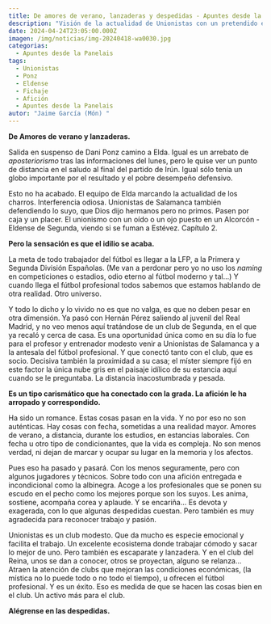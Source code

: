 ```yaml
---
title: De amores de verano, lanzaderas y despedidas - Apuntes desde la Panelais
description: "Visión de la actualidad de Unionistas con un pretendido enfoque reflexivo "
date: 2024-04-24T23:05:00.000Z
imagen: /img/noticias/img-20240418-wa0030.jpg
categorias:
  - Apuntes desde la Panelais
tags:
  - Unionistas
  - Ponz
  - Eldense
  - Fichaje
  - Afición
  - Apuntes desde la Panelais
autor: "Jaime García (Món) "
---
```

**De Amores de verano y lanzaderas.**

Salida en suspenso de Dani Ponz camino a Elda. Igual es un arrebato de *aposteriorismo* tras las informaciones del lunes, pero le quise ver un punto de distancia en el saludo al final del partido de Irún. Igual sólo tenía un globo importante por el resultado y el pobre desempeño defensivo.

Esto no ha acabado. El equipo de Elda marcando la actualidad de los charros. Interferencia odiosa. Unionistas de Salamanca también defendiendo lo suyo, que Dios dijo hermanos pero no primos. Pasen por caja y un placer. El unionismo con un oído o un ojo puesto en un Alcorcón - Eldense de Segunda, viendo si se fuman a Estévez. Capítulo 2. 

**Pero la sensación es que el idilio se acaba.**

La meta de todo trabajador del fútbol es llegar a la LFP,  a la Primera y Segunda División Españolas. (Me van a perdonar pero yo no uso los *naming* en competiciones o estadios, odio eterno al fútbol moderno y tal...) Y cuando llega el fútbol profesional todos sabemos que estamos hablando de otra realidad. Otro universo. 

Y todo lo dicho y lo vivido no es que no valga, es que no deben pesar en otra dimensión. Ya pasó con Hernán Pérez saliendo al juvenil del Real Madrid, y no veo menos aquí tratándose de un club de Segunda, en el que ya recaló y cerca de casa. Es una oportunidad única como en su día lo fue para el profesor y entrenador modesto venir a Unionistas de Salamanca y a la antesala del fútbol profesional. Y que conectó tanto con el club, que es socio. Decisiva también la proximidad a su casa; el míster siempre fijó en este factor la única nube gris en el paisaje idílico de su estancia aquí cuando se le preguntaba. La distancia inacostumbrada y pesada.

**Es un tipo carismático que ha conectado con la grada. La afición le ha arropado y correspondido.**

Ha sido un romance. Estas cosas pasan en la vida. Y no por eso no son auténticas. Hay cosas con fecha, sometidas a una realidad mayor. Amores de verano, a distancia, durante los estudios, en estancias laborales. Con fecha u otro tipo de condicionantes, que la vida es compleja. No son menos verdad, ni dejan de marcar y ocupar su lugar en la memoria y los afectos. 

Pues eso ha pasado y pasará. Con los menos seguramente, pero con algunos jugadores y técnicos. Sobre todo con una afición entregada e incondicional como la albinegra. Acoge a los profesionales que se ponen su escudo en el pecho como los mejores porque son los suyos. Les anima, sostiene, acompaña corea y aplaude. Y se encariña... Es devota y exagerada, con lo que algunas despedidas cuestan. Pero también es muy agradecida para reconocer trabajo y pasión. 

Unionistas es un club modesto. Que da mucho es especie emocional  y facilita el trabajo. Un excelente ecosistema donde trabajar cómodo y sacar lo mejor de uno. Pero también es escaparate y lanzadera. Y en el club del Reina, unos se dan a conocer, otros se proyectan, alguno se relanza... Atraen la atención de clubs que mejoran las condiciones económicas, (la mística no lo puede todo o no todo el tiempo), u ofrecen el fútbol profesional. Y es un éxito. Eso es medida de que se hacen las cosas bien en el club. Un activo más para el club. 

**Alégrense en las despedidas.**
